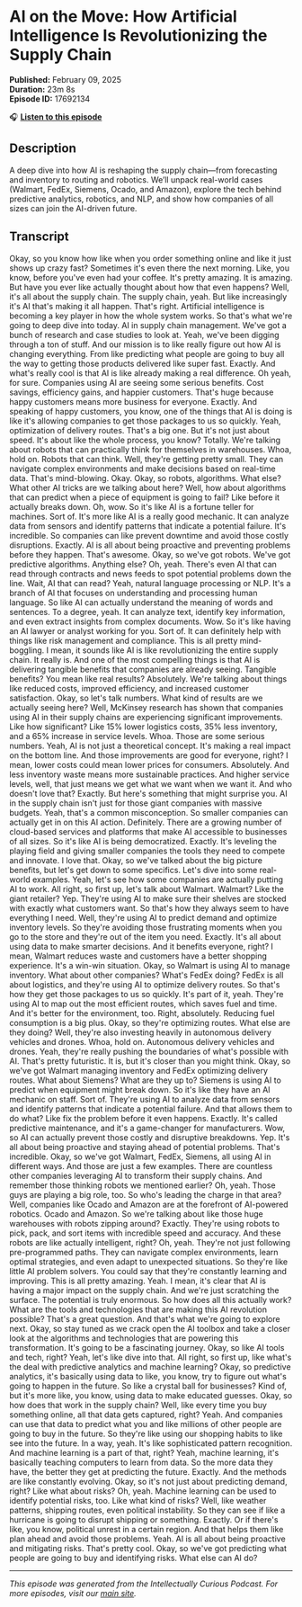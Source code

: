 # AI on the Move: How Artificial Intelligence Is Revolutionizing the Supply Chain

**Published:** February 09, 2025  
**Duration:** 23m 8s  
**Episode ID:** 17692134

🎧 **[Listen to this episode](https://intellectuallycurious.buzzsprout.com/2529712/episodes/17692134-ai-on-the-move-how-artificial-intelligence-is-revolutionizing-the-supply-chain)**

## Description

A deep dive into how AI is reshaping the supply chain—from forecasting and inventory to routing and robotics. We’ll unpack real-world cases (Walmart, FedEx, Siemens, Ocado, and Amazon), explore the tech behind predictive analytics, robotics, and NLP, and show how companies of all sizes can join the AI-driven future.

## Transcript

Okay, so you know how like when you order something online and like it just shows up crazy fast? Sometimes it's even there the next morning. Like, you know, before you've even had your coffee. It's pretty amazing. It is amazing. But have you ever like actually thought about how that even happens? Well, it's all about the supply chain. The supply chain, yeah. But like increasingly it's AI that's making it all happen. That's right. Artificial intelligence is becoming a key player in how the whole system works. So that's what we're going to deep dive into today. AI in supply chain management. We've got a bunch of research and case studies to look at. Yeah, we've been digging through a ton of stuff. And our mission is to like really figure out how AI is changing everything. From like predicting what people are going to buy all the way to getting those products delivered like super fast. Exactly. And what's really cool is that AI is like already making a real difference. Oh yeah, for sure. Companies using AI are seeing some serious benefits. Cost savings, efficiency gains, and happier customers. That's huge because happy customers means more business for everyone. Exactly. And speaking of happy customers, you know, one of the things that AI is doing is like it's allowing companies to get those packages to us so quickly. Yeah, optimization of delivery routes. That's a big one. But it's not just about speed. It's about like the whole process, you know? Totally. We're talking about robots that can practically think for themselves in warehouses. Whoa, hold on. Robots that can think. Well, they're getting pretty small. They can navigate complex environments and make decisions based on real-time data. That's mind-blowing. Okay. Okay, so robots, algorithms. What else? What other AI tricks are we talking about here? Well, how about algorithms that can predict when a piece of equipment is going to fail? Like before it actually breaks down. Oh, wow. So it's like AI is a fortune teller for machines. Sort of. It's more like AI is a really good mechanic. It can analyze data from sensors and identify patterns that indicate a potential failure. It's incredible. So companies can like prevent downtime and avoid those costly disruptions. Exactly. AI is all about being proactive and preventing problems before they happen. That's awesome. Okay, so we've got robots. We've got predictive algorithms. Anything else? Oh, yeah. There's even AI that can read through contracts and news feeds to spot potential problems down the line. Wait, AI that can read? Yeah, natural language processing or NLP. It's a branch of AI that focuses on understanding and processing human language. So like AI can actually understand the meaning of words and sentences. To a degree, yeah. It can analyze text, identify key information, and even extract insights from complex documents. Wow. So it's like having an AI lawyer or analyst working for you. Sort of. It can definitely help with things like risk management and compliance. This is all pretty mind-boggling. I mean, it sounds like AI is like revolutionizing the entire supply chain. It really is. And one of the most compelling things is that AI is delivering tangible benefits that companies are already seeing. Tangible benefits? You mean like real results? Absolutely. We're talking about things like reduced costs, improved efficiency, and increased customer satisfaction. Okay, so let's talk numbers. What kind of results are we actually seeing here? Well, McKinsey research has shown that companies using AI in their supply chains are experiencing significant improvements. Like how significant? Like 15% lower logistics costs, 35% less inventory, and a 65% increase in service levels. Whoa. Those are some serious numbers. Yeah, AI is not just a theoretical concept. It's making a real impact on the bottom line. And those improvements are good for everyone, right? I mean, lower costs could mean lower prices for consumers. Absolutely. And less inventory waste means more sustainable practices. And higher service levels, well, that just means we get what we want when we want it. And who doesn't love that? Exactly. But here's something that might surprise you. AI in the supply chain isn't just for those giant companies with massive budgets. Yeah, that's a common misconception. So smaller companies can actually get in on this AI action. Definitely. There are a growing number of cloud-based services and platforms that make AI accessible to businesses of all sizes. So it's like AI is being democratized. Exactly. It's leveling the playing field and giving smaller companies the tools they need to compete and innovate. I love that. Okay, so we've talked about the big picture benefits, but let's get down to some specifics. Let's dive into some real-world examples. Yeah, let's see how some companies are actually putting AI to work. All right, so first up, let's talk about Walmart. Walmart? Like the giant retailer? Yep. They're using AI to make sure their shelves are stocked with exactly what customers want. So that's how they always seem to have everything I need. Well, they're using AI to predict demand and optimize inventory levels. So they're avoiding those frustrating moments when you go to the store and they're out of the item you need. Exactly. It's all about using data to make smarter decisions. And it benefits everyone, right? I mean, Walmart reduces waste and customers have a better shopping experience. It's a win-win situation. Okay, so Walmart is using AI to manage inventory. What about other companies? What's FedEx doing? FedEx is all about logistics, and they're using AI to optimize delivery routes. So that's how they get those packages to us so quickly. It's part of it, yeah. They're using AI to map out the most efficient routes, which saves fuel and time. And it's better for the environment, too. Right, absolutely. Reducing fuel consumption is a big plus. Okay, so they're optimizing routes. What else are they doing? Well, they're also investing heavily in autonomous delivery vehicles and drones. Whoa, hold on. Autonomous delivery vehicles and drones. Yeah, they're really pushing the boundaries of what's possible with AI. That's pretty futuristic. It is, but it's closer than you might think. Okay, so we've got Walmart managing inventory and FedEx optimizing delivery routes. What about Siemens? What are they up to? Siemens is using AI to predict when equipment might break down. So it's like they have an AI mechanic on staff. Sort of. They're using AI to analyze data from sensors and identify patterns that indicate a potential failure. And that allows them to do what? Like fix the problem before it even happens. Exactly. It's called predictive maintenance, and it's a game-changer for manufacturers. Wow, so AI can actually prevent those costly and disruptive breakdowns. Yep. It's all about being proactive and staying ahead of potential problems. That's incredible. Okay, so we've got Walmart, FedEx, Siemens, all using AI in different ways. And those are just a few examples. There are countless other companies leveraging AI to transform their supply chains. And remember those thinking robots we mentioned earlier? Oh, yeah. Those guys are playing a big role, too. So who's leading the charge in that area? Well, companies like Ocado and Amazon are at the forefront of AI-powered robotics. Ocado and Amazon. So we're talking about like those huge warehouses with robots zipping around? Exactly. They're using robots to pick, pack, and sort items with incredible speed and accuracy. And these robots are like actually intelligent, right? Oh, yeah. They're not just following pre-programmed paths. They can navigate complex environments, learn optimal strategies, and even adapt to unexpected situations. So they're like little AI problem solvers. You could say that they're constantly learning and improving. This is all pretty amazing. Yeah. I mean, it's clear that AI is having a major impact on the supply chain. And we're just scratching the surface. The potential is truly enormous. So how does all this actually work? What are the tools and technologies that are making this AI revolution possible? That's a great question. And that's what we're going to explore next. Okay, so stay tuned as we crack open the AI toolbox and take a closer look at the algorithms and technologies that are powering this transformation. It's going to be a fascinating journey. Okay, so like AI tools and tech, right? Yeah, let's like dive into that. All right, so first up, like what's the deal with predictive analytics and machine learning? Okay, so predictive analytics, it's basically using data to like, you know, try to figure out what's going to happen in the future. So like a crystal ball for businesses? Kind of, but it's more like, you know, using data to make educated guesses. Okay, so how does that work in the supply chain? Well, like every time you buy something online, all that data gets captured, right? Yeah. And companies can use that data to predict what you and like millions of other people are going to buy in the future. So they're like using our shopping habits to like see into the future. In a way, yeah. It's like sophisticated pattern recognition. And machine learning is a part of that, right? Yeah, machine learning, it's basically teaching computers to learn from data. So the more data they have, the better they get at predicting the future. Exactly. And the methods are like constantly evolving. Okay, so it's not just about predicting demand, right? Like what about risks? Oh, yeah. Machine learning can be used to identify potential risks, too. Like what kind of risks? Well, like weather patterns, shipping routes, even political instability. So they can see if like a hurricane is going to disrupt shipping or something. Exactly. Or if there's like, you know, political unrest in a certain region. And that helps them like plan ahead and avoid those problems. Yeah. AI is all about being proactive and mitigating risks. That's pretty cool. Okay, so we've got predicting what people are going to buy and identifying risks. What else can AI do?

---
*This episode was generated from the Intellectually Curious Podcast. For more episodes, visit our [main site](https://intellectuallycurious.buzzsprout.com).*
